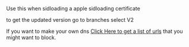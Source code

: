 Use this when sidloading a apple sidloading certificate 

to get the updated version go to branches select V2

If you want to make your own dns [Click Here to get a list of urls](https://github.com/John220099/Anti-revoke-blacklist/tree/main/Other) that you might want to block. 
